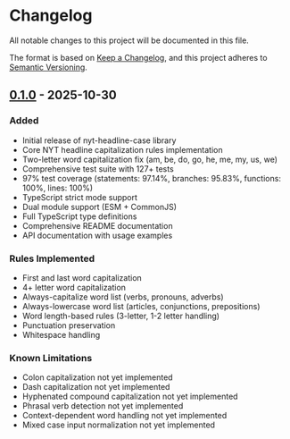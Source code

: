 # Changelog

All notable changes to this project will be documented in this file.

The format is based on [Keep a Changelog](https://keepachangelog.com/en/1.0.0/),
and this project adheres to [Semantic Versioning](https://semver.org/spec/v2.0.0.html).

## [0.1.0] - 2025-10-30

### Added
- Initial release of nyt-headline-case library
- Core NYT headline capitalization rules implementation
- Two-letter word capitalization fix (am, be, do, go, he, me, my, us, we)
- Comprehensive test suite with 127+ tests
- 97% test coverage (statements: 97.14%, branches: 95.83%, functions: 100%, lines: 100%)
- TypeScript strict mode support
- Dual module support (ESM + CommonJS)
- Full TypeScript type definitions
- Comprehensive README documentation
- API documentation with usage examples

### Rules Implemented
- First and last word capitalization
- 4+ letter word capitalization
- Always-capitalize word list (verbs, pronouns, adverbs)
- Always-lowercase word list (articles, conjunctions, prepositions)
- Word length-based rules (3-letter, 1-2 letter handling)
- Punctuation preservation
- Whitespace handling

### Known Limitations
- Colon capitalization not yet implemented
- Dash capitalization not yet implemented
- Hyphenated compound capitalization not yet implemented
- Phrasal verb detection not yet implemented
- Context-dependent word handling not yet implemented
- Mixed case input normalization not yet implemented

[0.1.0]: https://github.com/tangentialism/nyt-headline-case/releases/tag/v0.1.0

